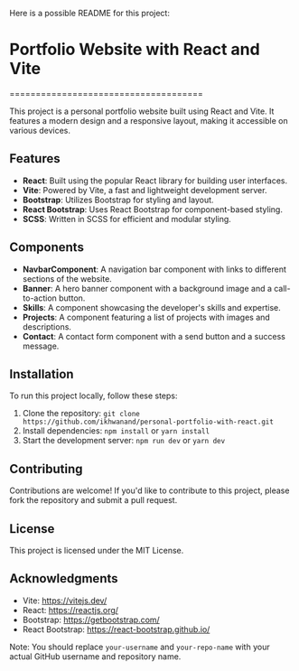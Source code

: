 

Here is a possible README for this project:

# Portfolio Website with React and Vite
=====================================

This project is a personal portfolio website built using React and Vite. It features a modern design and a responsive layout, making it accessible on various devices.

## Features

* **React**: Built using the popular React library for building user interfaces.
* **Vite**: Powered by Vite, a fast and lightweight development server.
* **Bootstrap**: Utilizes Bootstrap for styling and layout.
* **React Bootstrap**: Uses React Bootstrap for component-based styling.
* **SCSS**: Written in SCSS for efficient and modular styling.

## Components

* **NavbarComponent**: A navigation bar component with links to different sections of the website.
* **Banner**: A hero banner component with a background image and a call-to-action button.
* **Skills**: A component showcasing the developer's skills and expertise.
* **Projects**: A component featuring a list of projects with images and descriptions.
* **Contact**: A contact form component with a send button and a success message.

## Installation

To run this project locally, follow these steps:

1. Clone the repository: `git clone https://github.com/ikhwanand/personal-portfolio-with-react.git`
2. Install dependencies: `npm install` or `yarn install`
3. Start the development server: `npm run dev` or `yarn dev`

## Contributing

Contributions are welcome! If you'd like to contribute to this project, please fork the repository and submit a pull request.

## License

This project is licensed under the MIT License.

## Acknowledgments

* Vite: https://vitejs.dev/
* React: https://reactjs.org/
* Bootstrap: https://getbootstrap.com/
* React Bootstrap: https://react-bootstrap.github.io/

Note: You should replace `your-username` and `your-repo-name` with your actual GitHub username and repository name.